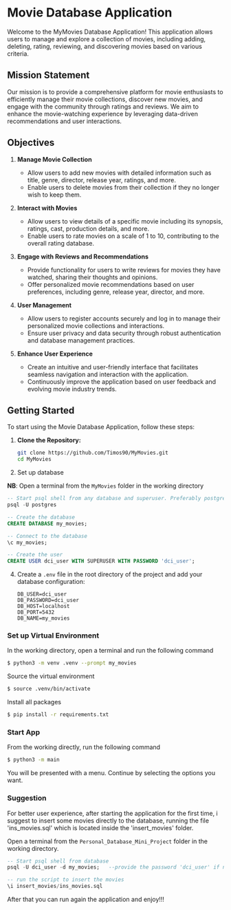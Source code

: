 # Movie Database Application

Welcome to the MyMovies Database Application! This application allows users to manage and explore a collection of movies, including adding, deleting, rating, reviewing, and discovering movies based on various criteria.

## Mission Statement

Our mission is to provide a comprehensive platform for movie enthusiasts to efficiently manage their movie collections, discover new movies, and engage with the community through ratings and reviews. We aim to enhance the movie-watching experience by leveraging data-driven recommendations and user interactions.

## Objectives

1. **Manage Movie Collection**
   - Allow users to add new movies with detailed information such as title, genre, director, release year, ratings, and more.
   - Enable users to delete movies from their collection if they no longer wish to keep them.

2. **Interact with Movies**
   - Allow users to view details of a specific movie including its synopsis, ratings, cast, production details, and more.
   - Enable users to rate movies on a scale of 1 to 10, contributing to the overall rating database.

3. **Engage with Reviews and Recommendations**
   - Provide functionality for users to write reviews for movies they have watched, sharing their thoughts and opinions.
   - Offer personalized movie recommendations based on user preferences, including genre, release year, director, and more.

4. **User Management**
   - Allow users to register accounts securely and log in to manage their personalized movie collections and interactions.
   - Ensure user privacy and data security through robust authentication and database management practices.

5. **Enhance User Experience**
   - Create an intuitive and user-friendly interface that facilitates seamless navigation and interaction with the application.
   - Continuously improve the application based on user feedback and evolving movie industry trends.

## Getting Started

To start using the Movie Database Application, follow these steps:

1. **Clone the Repository:**
   ```sh
   git clone https://github.com/Timos90/MyMovies.git
   cd MyMovies

2. Set up database

**NB**: Open a terminal from the `MyMovies` folder in the working directory

```sql
-- Start psql shell from any database and superuser. Preferably postgres
psql -U postgres

-- Create the database
CREATE DATABASE my_movies;

-- Connect to the database
\c my_movies;

-- Create the user
CREATE USER dci_user WITH SUPERUSER WITH PASSWORD 'dci_user';
```

4. Create a `.env` file in the root directory of the project and add your database configuration:

    ```plaintext
    DB_USER=dci_user
    DB_PASSWORD=dci_user
    DB_HOST=localhost
    DB_PORT=5432
    DB_NAME=my_movies
    ```

### Set up Virtual Environment
In the working directory, open a terminal and run the following command

```bash
$ python3 -m venv .venv --prompt my_movies
```
Source the virtual environment

```bash
$ source .venv/bin/activate
```
Install all packages

```bash
$ pip install -r requirements.txt
```

### Start App
From the working directly, run the following command
```bash
$ python3 -m main
```
You will be presented with a menu. Continue by selecting the options you want.

### Suggestion
For better user experience, after starting the application for the first time, i suggest to insert some movies directly to the database, running the file 'ins_movies.sql' which is located inside the 'insert_movies' folder.

Open a terminal from the `Personal_Database_Mini_Project` folder in the working directory.
```sql
-- Start psql shell from database 
psql -U dci_user -d my_movies;   --provide the password 'dci_user' if necessary

-- run the script to insert the movies
\i insert_movies/ins_movies.sql
```
After that you can run again the application and enjoy!!!
